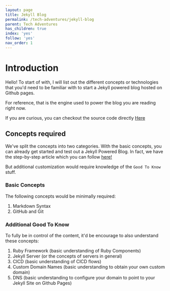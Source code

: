 ```yaml
---
layout: page
title: Jekyll Blog
permalink: /tech-adventures/jekyll-blog
parent: Tech Adventures
has_children: true 
index: 'yes'
follow: 'yes'
nav_order: 1
---
```


# Introduction

Hello! To start of with, I will list out the different concepts or technologies that you'd need to be familiar with to start a Jekyll powered blog hosted on Github pages.

For reference, that is the engine used to power the blog you are reading right now.

If you are curious, you can checkout the source code directly [Here](https://github.com/walakaka77/test-doc-site)

## Concepts required

We've split the concepts into two categories. With the basic concepts, you can already get started and test out a Jekyll Powered Blog.
In fact, we have the step-by-step article which you can follow [here!](/jekyll-blog/steps-to-host-your-jekyll-site)

But additional customization would require knowledge of the `Good To Know` stuff.

### Basic Concepts
The following concepts would be minimally required:

1. Markdown Syntax 
2. GitHub and Git

### Additional Good To Know
To fully be in control of the content, it'd be encourage to also understand these concepts:
1. Ruby Framework (basic understanding of Ruby Components)
2. Jekyll Server (or the concepts of servers in general)
2. CICD (basic understanding of CICD flows)
3. Custom Domain Names (basic understanding to obtain your own custom domain)
4. DNS (basic understanding to configure your domain to point to your Jekyll Site on Github Pages)